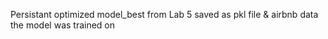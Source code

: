 Persistant optimized model_best from Lab 5 saved as pkl file & airbnb data the model was trained on
